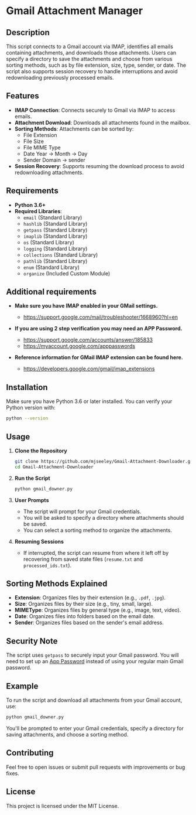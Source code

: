 # Gmail Attachment Manager

## Description

This script connects to a Gmail account via IMAP, identifies all emails containing attachments, and downloads those attachments. Users can specify a directory to save the attachments and choose from various sorting methods, such as by file extension, size, type, sender, or date. The script also supports session recovery to handle interruptions and avoid redownloading previously processed emails.

## Features

- **IMAP Connection**: Connects securely to Gmail via IMAP to access emails.
- **Attachment Download**: Downloads all attachments found in the mailbox.
- **Sorting Methods**: Attachments can be sorted by:
  - File Extension
  - File Size
  - File MIME Type
  - Date Year -> Month -> Day
  - Sender Domain -> sender
- **Session Recovery**: Supports resuming the download process to avoid redownloading attachments.

## Requirements

- **Python 3.6+**
- **Required Libraries**:
  - `email` (Standard Library)
  - `hashlib` (Standard Library)
  - `getpass` (Standard Library)
  - `imaplib` (Standard Library)
  - `os` (Standard Library)
  - `logging` (Standard Library)
  - `collections` (Standard Library)
  - `pathlib` (Standard Library)
  - `enum` (Standard Library)
  - `organize` (Included Custom Module)
 
## Additional requirements

- **Make sure you have IMAP enabled in your GMail settings.**
   - https://support.google.com/mail/troubleshooter/1668960?hl=en
    
- **If you are using 2 step verification you may need an APP Password.**
    - https://support.google.com/accounts/answer/185833
    - https://myaccount.google.com/apppasswords
    
- **Reference information for GMail IMAP extension can be found here.**
    - https://developers.google.com/gmail/imap_extensions

## Installation

Make sure you have Python 3.6 or later installed. You can verify your Python version with:

```sh
python --version
```

## Usage

1. **Clone the Repository**

   ```sh
   git clone https://github.com/mjseeley/Gmail-Attachment-Downloader.git
   cd Gmail-Attachment-Downloader
   ```

2. **Run the Script**

   ```sh
   python gmail_downer.py
   ```

3. **User Prompts**

   - The script will prompt for your Gmail credentials.
   - You will be asked to specify a directory where attachments should be saved.
   - You can select a sorting method to organize the attachments.

4. **Resuming Sessions**
   - If interrupted, the script can resume from where it left off by recovering from saved state files (`resume.txt` and `processed_ids.txt`).

## Sorting Methods Explained

- **Extension**: Organizes files by their extension (e.g., `.pdf`, `.jpg`).
- **Size**: Organizes files by their size (e.g., tiny, small, large).
- **MIMEType**: Organizes files by general type (e.g., image, text, video).
- **Date**: Organizes files into folders based on the email date.
- **Sender**: Organizes files based on the sender's email address.

## Security Note

The script uses `getpass` to securely input your Gmail password. You will need to set up an [App Password](https://support.google.com/accounts/answer/185833?hl=en) instead of using your regular main Gmail password.

## Example

To run the script and download all attachments from your Gmail account, use:

```sh
python gmail_downer.py
```

You'll be prompted to enter your Gmail credentials, specify a directory for saving attachments, and choose a sorting method.

## Contributing

Feel free to open issues or submit pull requests with improvements or bug fixes.

## License

This project is licensed under the MIT License.
